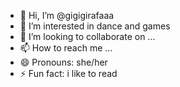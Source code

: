 - 👋 Hi, I’m @gigigirafaaa
- 👀 I’m interested in dance and games
- 💞️ I’m looking to collaborate on ...
- 📫 How to reach me ...
- 😄 Pronouns: she/her
- ⚡ Fun fact: i like to read

<!---
gigigirafaaa/gigigirafaaa is a ✨ special ✨ repository because its `README.md` (this file) appears on your GitHub profile.
You can click the Preview link to take a look at your changes.
--->

